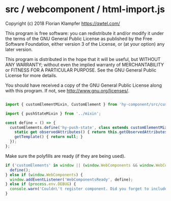 # src / webcomponent / html-import.js
Copyright (c) 2018 Florian Klampfer <https://qwtel.com/>

This program is free software: you can redistribute it and/or modify
it under the terms of the GNU General Public License as published by
the Free Software Foundation, either version 3 of the License, or
(at your option) any later version.

This program is distributed in the hope that it will be useful,
but WITHOUT ANY WARRANTY; without even the implied warranty of
MERCHANTABILITY or FITNESS FOR A PARTICULAR PURPOSE.  See the
GNU General Public License for more details.

You should have received a copy of the GNU General Public License
along with this program.  If not, see <http://www.gnu.org/licenses/>.


```js

import { customElementMixin, CustomElement } from 'hy-component/src/custom-element';

import { pushStateMixin } from '../mixin';

const define = () => {
  customElements.define('hy-push-state', class extends customElementMixin(pushStateMixin(CustomElement)) {
    static get observedAttributes() { return this.getObservedAttributes(); }
    getTemplate() { return null; }
  });
};
```

Make sure the polyfills are ready (if they are being used).


```js
if ('customElements' in window || (window.WebComponents && window.WebComponents.ready)) {
  define();
} else if (window.WebComponents) {
  window.addEventListener('WebComponentsReady', define);
} else if (process.env.DEBUG) {
  console.warn('Couldn\'t register component. Did you forget to include a WebComponents polyfill?');
}
```



